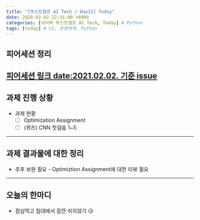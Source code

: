 ```yaml
---
title: "[부스트캠프 AI Tech / Day12] Today"
date: 2020-02-02 22:31:00 +0900
categories: [네이버 부스트캠프 AI Tech, Today] # Python
tags: [today] # CS, 운영체제, Python
---
```



## **피어세션 정리**

[피어세션 링크 date:2021.02.02. 기준 issue](https://github.com/boostcamp-ai-tech-4/peer-session/issues)
---

## **과제 진행 상황**

- 과제 현황
  - [ ] Optimization Assignment
  - [ ] (퀴즈) CNN 첫걸음 1~5

---

## **과제 결과물에 대한 정리**

- 추후 보완 필요 - Optimiztion Assignment에 대한 리뷰 필요

---

## **오늘의 한마디**

- 점심먹고 침대에서 잠깐 쉬지않기 😥
